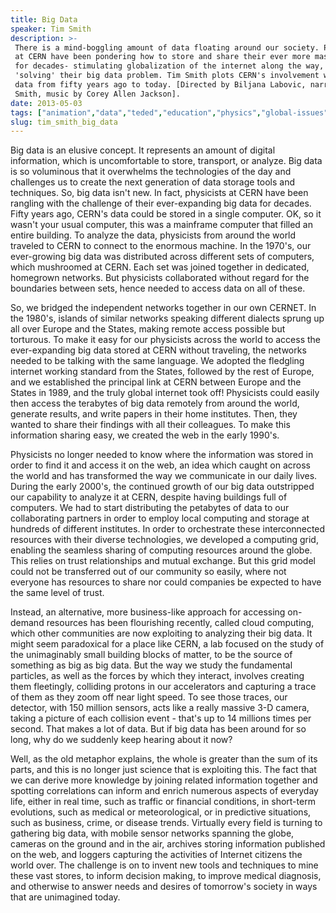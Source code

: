 ```yaml
---
title: Big Data
speaker: Tim Smith
description: >-
 There is a mind-boggling amount of data floating around our society. Physicists
 at CERN have been pondering how to store and share their ever more massive data
 for decades- stimulating globalization of the internet along the way, whilst
 'solving' their big data problem. Tim Smith plots CERN's involvement with big
 data from fifty years ago to today. [Directed by Biljana Labovic, narrated by Tim
 Smith, music by Corey Allen Jackson].
date: 2013-05-03
tags: ["animation","data","teded","education","physics","global-issues","internet"]
slug: tim_smith_big_data
---
```


Big data is an elusive concept. It represents an amount of digital information, which is
uncomfortable to store, transport, or analyze. Big data is so voluminous that it
overwhelms the technologies of the day and challenges us to create the next generation of
data storage tools and techniques. So, big data isn't new. In fact, physicists at CERN
have been rangling with the challenge of their ever-expanding big data for decades. Fifty
years ago, CERN's data could be stored in a single computer. OK, so it wasn't your usual
computer, this was a mainframe computer that filled an entire building. To analyze the
data, physicists from around the world traveled to CERN to connect to the enormous
machine. In the 1970's, our ever-growing big data was distributed across different sets of
computers, which mushroomed at CERN. Each set was joined together in dedicated, homegrown
networks. But physicists collaborated without regard for the boundaries between sets,
hence needed to access data on all of these.

So, we bridged the independent networks together in our own CERNET. In the 1980's, islands
of similar networks speaking different dialects sprung up all over Europe and the States,
making remote access possible but torturous. To make it easy for our physicists across the
world to access the ever-expanding big data stored at CERN without traveling, the networks
needed to be talking with the same language. We adopted the fledgling internet working
standard from the States, followed by the rest of Europe, and we established the principal
link at CERN between Europe and the States in 1989, and the truly global internet took
off! Physicists could easily then access the terabytes of big data remotely from around
the world, generate results, and write papers in their home institutes. Then, they wanted
to share their findings with all their colleagues. To make this information sharing easy,
we created the web in the early 1990's.

Physicists no longer needed to know where the information was stored in order to find it
and access it on the web, an idea which caught on across the world and has transformed the
way we communicate in our daily lives. During the early 2000's, the continued growth of
our big data outstripped our capability to analyze it at CERN, despite having buildings
full of computers. We had to start distributing the petabytes of data to our collaborating
partners in order to employ local computing and storage at hundreds of different
institutes. In order to orchestrate these interconnected resources with their diverse
technologies, we developed a computing grid, enabling the seamless sharing of computing
resources around the globe. This relies on trust relationships and mutual exchange. But
this grid model could not be transferred out of our community so easily, where not
everyone has resources to share nor could companies be expected to have the same level of
trust.

Instead, an alternative, more business-like approach for accessing on-demand resources has
been flourishing recently, called cloud computing, which other communities are now
exploiting to analyzing their big data. It might seem paradoxical for a place like CERN, a
lab focused on the study of the unimaginably small building blocks of matter, to be the
source of something as big as big data. But the way we study the fundamental particles, as
well as the forces by which they interact, involves creating them fleetingly, colliding
protons in our accelerators and capturing a trace of them as they zoom off near light
speed. To see those traces, our detector, with 150 million sensors, acts like a really
massive 3-D camera, taking a picture of each collision event - that's up to 14 millions
times per second. That makes a lot of data. But if big data has been around for so long,
why do we suddenly keep hearing about it now?

Well, as the old metaphor explains, the whole is greater than the sum of its parts, and
this is no longer just science that is exploiting this. The fact that we can derive more
knowledge by joining related information together and spotting correlations can inform and
enrich numerous aspects of everyday life, either in real time, such as traffic or
financial conditions, in short-term evolutions, such as medical or meteorological, or in
predictive situations, such as business, crime, or disease trends. Virtually every field
is turning to gathering big data, with mobile sensor networks spanning the globe, cameras
on the ground and in the air, archives storing information published on the web, and
loggers capturing the activities of Internet citizens the world over. The challenge is on
to invent new tools and techniques to mine these vast stores, to inform decision making,
to improve medical diagnosis, and otherwise to answer needs and desires of tomorrow's
society in ways that are unimagined today.

<!--
ad_duration=0
event="TED-Ed"
external_start_time=0
intro_duration=0
is_subtitle_required="False"
is_talk_featured="False"
language="en"
language_swap="False"
native_language="en"
number_of_related_talks=6
number_of_speakers=1
number_of_subtitled_videos=0
number_of_tags=7
number_of_talk_download_languages=17
number_of_talk_more_resources=0
number_of_talk_recommendations=0
number_of_talks_take_actions=0
post_ad_duration=0
published_timestamp="2020-01-16 21:22:36"
recording_date="2013-05-03"
speaker_description="Physics"
speaker_is_published=0
speaker_name="Tim Smith"
talk_name="Big Data"
talks_tags=["animation","data","teded","education","physics","global-issues","internet"]
url_webpage="https://www.ted.com/talks/tim_smith_big_data"
video_type_name="TED-Ed Original"
-->
